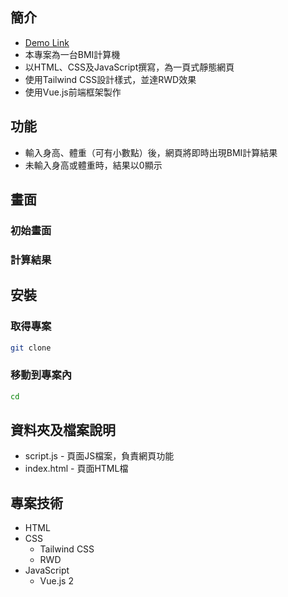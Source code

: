 ## 簡介
- [Demo Link]()
- 本專案為一台BMI計算機
- 以HTML、CSS及JavaScript撰寫，為一頁式靜態網頁
- 使用Tailwind CSS設計樣式，並達RWD效果
- 使用Vue.js前端框架製作

## 功能
- 輸入身高、體重（可有小數點）後，網頁將即時出現BMI計算結果
- 未輸入身高或體重時，結果以0顯示

## 畫面
### 初始畫面

### 計算結果

## 安裝
### 取得專案
```bash
git clone 
```
### 移動到專案內
```bash
cd 
```

## 資料夾及檔案說明
- script.js - 頁面JS檔案，負責網頁功能
- index.html - 頁面HTML檔

## 專案技術
- HTML
- CSS
  - Tailwind CSS
  - RWD
- JavaScript
  - Vue.js 2
